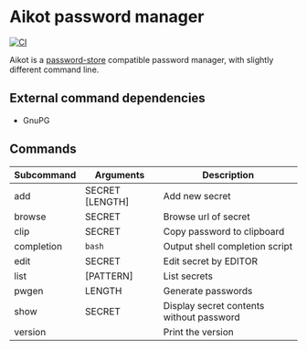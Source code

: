 # Aikot password manager

[![CI](https://github.com/iquiw/aikot/workflows/Rust/badge.svg)](https://github.com/iquiw/aikot/actions)

Aikot is a [password-store](https://www.passwordstore.org/) compatible password manager, with slightly different command line.

## External command dependencies

* GnuPG

## Commands

| Subcommand | Arguments       | Description                              |
| ---        | ---             | ---                                      |
| add        | SECRET [LENGTH] | Add new secret                           |
| browse     | SECRET          | Browse url of secret                     |
| clip       | SECRET          | Copy password to clipboard               |
| completion | `bash`          | Output shell completion script           |
| edit       | SECRET          | Edit secret by EDITOR                    |
| list       | [PATTERN]       | List secrets                             |
| pwgen      | LENGTH          | Generate passwords                       |
| show       | SECRET          | Display secret contents without password |
| version    |                 | Print the version                        |
